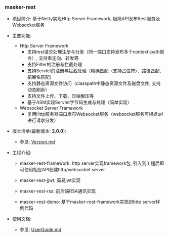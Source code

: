 
### masker-rest

- 项目简介: 基于Netty实现Http Server Framework, 极简API发布Rest服务及Websocket服务

- 主要功能: 
   - Http Server Framework
      - 支持rest请求处理注册与分发（同一端口支持发布多个context-path服务）, 支持重定向、转发等
      - 支持Filter的注册与拦截处理
      - 支持Servlet的注册与拦截处理（精确匹配（支持占位符）、路径匹配、拓展名匹配）
      - 支持静态资源文件访问（classpath中静态资源文件及磁盘文件, 支持动态刷新）
      - 支持文件上传、下载、压缩解压等
      - 基于ASM实现Servlet字节码生成与处理（简单实现）
   - Websocket Server Framework
      - 复用Http服务器端口发布Websocket服务（websocket服务可根据url进行请求分发）

- 版本清单(最新版本: <b>2.0.0</b>): 

   - 参见: [Version.md][0]

- 工程介绍: 

   - masker-rest-framework: http server实现framework包, 引入到工程后即可使用相应API创建http/websocket server

   - masker-rest-jjwt: 简易jwt实现

   - masker-rest-rsa: 前后端RSA通讯实现

   - masker-rest-demo: 基于masker-rest-framework实现的http server样例代码

- 使用文档: 

   - 参见: [UserGuide.md][1]

[0]: ./docs/Version.md
[1]: ./docs/UserGuide.md
